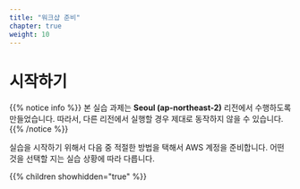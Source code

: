 ```yaml
---
title: "워크샵 준비"
chapter: true
weight: 10
---
```


# 시작하기

{{% notice info %}}
본 실습 과제는 **Seoul (ap-northeast-2)** 리전에서 수행하도록 만들었습니다. 따라서, 다른 리전에서 실행할 경우 제대로 동작하지 않을 수 있습니다.
{{% /notice %}}

실습을 시작하기 위해서 다음 중 적절한 방법을 택해서 AWS 계정을 준비합니다. 어떤 것을 선택할 지는 실습 상황에 따라 다릅니다.

{{% children showhidden="true" %}}
